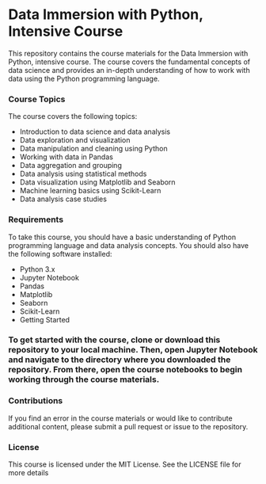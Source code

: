 # Data Immersion with Python, Intensive Course
This repository contains the course materials for the Data Immersion with Python, intensive course. The course covers the fundamental concepts of data science and provides an in-depth understanding of how to work with data using the Python programming language.

### Course Topics
The course covers the following topics:
- Introduction to data science and data analysis
- Data exploration and visualization
- Data manipulation and cleaning using Python
- Working with data in Pandas
- Data aggregation and grouping
- Data analysis using statistical methods
- Data visualization using Matplotlib and Seaborn
- Machine learning basics using Scikit-Learn
- Data analysis case studies

### Requirements
To take this course, you should have a basic understanding of Python programming language and data analysis concepts. You should also have the following software installed:
- Python 3.x
- Jupyter Notebook
- Pandas
- Matplotlib
- Seaborn
- Scikit-Learn
- Getting Started

### To get started with the course, clone or download this repository to your local machine. Then, open Jupyter Notebook and navigate to the directory where you downloaded the repository. From there, open the course notebooks to begin working through the course materials.

### Contributions
If you find an error in the course materials or would like to contribute additional content, please submit a pull request or issue to the repository.

### License
This course is licensed under the MIT License. See the LICENSE file for more details
